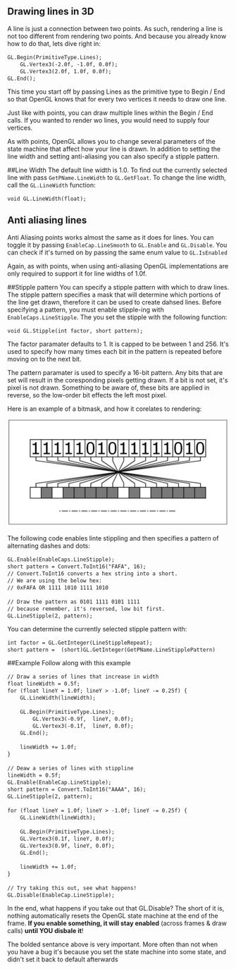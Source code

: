 ## Drawing lines in 3D
A line is just a connection between two points. As such, rendering a line is not too different from rendering two points. And because you already know how to do that, lets dive right in:

```
GL.Begin(PrimitiveType.Lines);
    GL.Vertex3(-2.0f, -1.0f, 0.0f);
    GL.Vertex3(2.0f, 1.0f, 0.0f);
GL.End();
```

This time you start off by passing Lines as the primitive type to Begin / End so that OpenGL knows that for every two vertices it needs to draw one line.

Just like with points, you can draw multiple lines within the Begin / End calls. If you wanted to render wo lines, you would need to supply four vertices.

As with points, OpenGL allows you to change several parameters of the state machine that affect how your line is drawn. In addition to setting the line width and setting anti-aliasing you can also specify a stipple pattern.

##Line Width
The default line width is 1.0. To find out the currently selected line with pass ```GetPName.LineWidth``` to ```GL.GetFloat```. To change the line width, call the ```GL.LineWidth``` function:

```
void GL.LineWidth(float);
```

## Anti aliasing lines
Anti Aliasing points works almost the same as it does for lines. You can toggle it by passing ```EnableCap.LineSmooth``` to ```GL.Enable``` and ```GL.Disable```. You can check if it's turned on by passing the same enum value to ```GL.IsEnabled```

Again, as with points, when using anti-aliasing OpenGL implementations are only required to support it for line widths of 1.0f.

##Stipple pattern
You can specify a stipple pattern with which to draw lines. The stipple pattern specifies a mask that will determine which portions of the line get drawn, therefore it can be used to create dahsed lines. Before specifying a pattern, you must enable stipple-ing with ```EnableCaps.LineStipple```. The you set the stipple with the following function:

```
void GL.Stipple(int factor, short pattern);
```

The factor paramater defaults to 1. It is capped to be between 1 and 256. It's used to specify how many times each bit in the pattern is repeated before moving on to the next bit. 

The pattern paramater is used to specify a 16-bit pattern. Any bits that are set will result in the coresponding pixels getting drawn. If a bit is not set, it's pixel is not drawn. Something to be aware of, these bits are applied in reverse, so the low-order bit effects the left most pixel.

Here is an example of a bitmask, and how it corelates to rendering:

![BitPattern](bits.png)

The following code enables linte stippling and then specifies a pattern of alternating dashes and dots:

```
GL.Enable(EnableCaps.LineStipple);
short pattern = Convert.ToInt16("FAFA", 16);
// Convert.ToInt16 converts a hex string into a short. 
// We are using the below hex:
// 0xFAFA OR 1111 1010 1111 1010

// Draw the pattern as 0101 1111 0101 1111
// because remember, it's reversed, low bit first.
GL.LineStipple(2, pattern);
```

You can determine the currently selected stipple pattern with:

```
int factor = GL.GetInteger(LineStippleRepeat);
short pattern =  (short)GL.GetInteger(GetPName.LineStipplePattern)
```

##Example
Follow along with this example

```
// Draw a series of lines that increase in width
float lineWidth = 0.5f;
for (float lineY = 1.0f; lineY > -1.0f; lineY -= 0.25f) {
    GL.LineWidth(lineWidth);

    GL.Begin(PrimitiveType.Lines);
        GL.Vertex3(-0.9f,  lineY, 0.0f);
        GL.Vertex3(-0.1f,  lineY, 0.0f);
    GL.End();

    lineWidth += 1.0f;
}

// Deaw a series of lines with stippline
lineWidth = 0.5f;
GL.Enable(EnableCap.LineStipple);
short pattern = Convert.ToInt16("AAAA", 16);
GL.LineStipple(2, pattern);

for (float lineY = 1.0f; lineY > -1.0f; lineY -= 0.25f) {
    GL.LineWidth(lineWidth);

    GL.Begin(PrimitiveType.Lines);
    GL.Vertex3(0.1f, lineY, 0.0f);
    GL.Vertex3(0.9f, lineY, 0.0f);
    GL.End();

    lineWidth += 1.0f;
}

// Try taking this out, see what happens!
GL.Disable(EnableCap.LineStipple);
```

In the end, what happens if you take out that GL.Disable? The short of it is, nothing automatically resets the OpenGL state machine at the end of the frame. __If you enable something, it will stay enabled__ (across frames & draw calls) __until YOU disbale it__!

The bolded sentance above is very important. More often than not when you have a bug it's because you set the state machine into some state, and didn't set it back to default afterwards